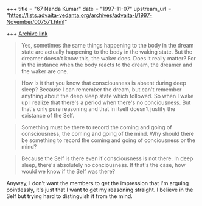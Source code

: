 +++
title = "67 Nanda Kumar"
date = "1997-11-07"
upstream_url = "https://lists.advaita-vedanta.org/archives/advaita-l/1997-November/007571.html"

+++
[Archive link](https://lists.advaita-vedanta.org/archives/advaita-l/1997-November/007571.html)

>Yes, sometimes the same things happening to the body in the dream
>state are actually happening to the body in the waking state.
>But the dreamer doesn't know this, the waker does.
Does it really matter? For in the instance when the body reacts to the
dream, the dreamer and the waker are one.

>How is it that you know that consciousness is absent during deep
>sleep?
Because I can remember the dream, but can't remember anything about
the deep sleep state which followed. So when I wake up I realize that
there's a period when there's no conciousness. But that's only pure
reasoning and that in itself doesn't justify the existance of the Self.

>Something must be there to record the coming and going of
>consciousness, the coming and going of the mind.
Why should there be something to record the coming and going of
conciousness or the mind?

>Because the Self is there even if consciousness is not there.
In deep sleep, there's absolutely no conciousness. If that's the case,
how would we know if the Self was there?

Anyway, I don't want the members to get the impression that I'm arguing
pointlessly, it's just that I want to get my reasoning straight. I believe in
the Self but trying hard to distinguish it from the mind.

